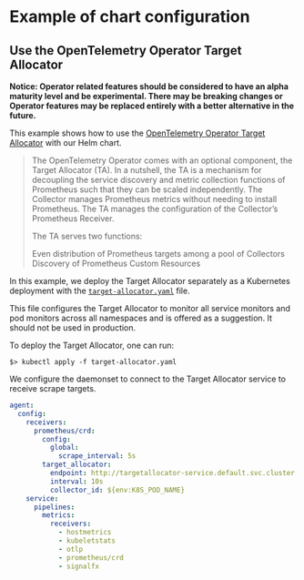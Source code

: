 # Example of chart configuration

## Use the OpenTelemetry Operator Target Allocator

**Notice: Operator related features should be considered to have an alpha maturity level and be experimental. There may be breaking changes or Operator features may be replaced entirely with a better alternative in the future.**

This example shows how to use the [OpenTelemetry Operator Target Allocator](https://opentelemetry.io/docs/kubernetes/operator/target-allocator/) with our Helm chart.

> The OpenTelemetry Operator comes with an optional component, the Target Allocator (TA). In a nutshell, the TA is a mechanism for decoupling the service discovery and metric collection functions of Prometheus such that they can be scaled independently. The Collector manages Prometheus metrics without needing to install Prometheus. The TA manages the configuration of the Collector’s Prometheus Receiver.
>
> The TA serves two functions:
>
> Even distribution of Prometheus targets among a pool of Collectors
> Discovery of Prometheus Custom Resources

In this example, we deploy the Target Allocator separately as a Kubernetes deployment with the [`target-allocator.yaml`](./target-allocator.yaml) file.

This file configures the Target Allocator to monitor all service monitors and pod monitors across all namespaces and is offered as a suggestion. It should not be used in production.

To deploy the Target Allocator, one can run:
```
$> kubectl apply -f target-allocator.yaml
```


We configure the daemonset to connect to the Target Allocator service to receive scrape targets.

```yaml
agent:
  config:
    receivers:
      prometheus/crd:
        config:
          global:
            scrape_interval: 5s
        target_allocator:
          endpoint: http://targetallocator-service.default.svc.cluster.local:80
          interval: 10s
          collector_id: ${env:K8S_POD_NAME}
    service:
      pipelines:
        metrics:
          receivers:
            - hostmetrics
            - kubeletstats
            - otlp
            - prometheus/crd
            - signalfx
```
